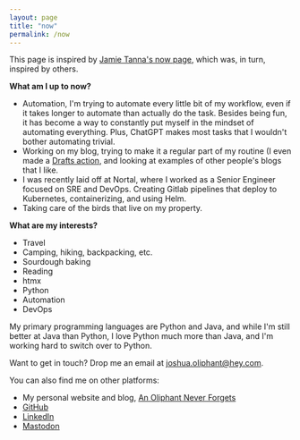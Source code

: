 ```yaml
---
layout: page
title: "now"
permalink: /now
---
```

This page is inspired by [Jamie Tanna's now page](https://www.jvt.me/now/),
which was, in turn, inspired by others.

**What am I up to now?**

- Automation, I'm trying to automate every little bit of my workflow, even if it takes longer to automate than actually do the task. Besides being fun, it has become a way to constantly put myself in the mindset of automating everything. Plus, ChatGPT makes most tasks that I wouldn't bother automating trivial.
- Working on my blog, trying to make it a regular part of my routine (I even made a [Drafts action](https://directory.getdrafts.com/a/2QL), and looking at examples of other people's blogs that I like.
- I was recently laid off at Nortal, where I worked as a Senior Engineer focused on SRE and DevOps. Creating Gitlab pipelines that deploy to Kubernetes, containerizing, and using Helm.
- Taking care of the birds that live on my property.

**What are my interests?**

- Travel
- Camping, hiking, backpacking, etc.
- Sourdough baking
- Reading
- htmx
- Python
- Automation
- DevOps

My primary programming languages are Python and Java, and while I'm still better at Java than Python, I love Python much more than Java, and I'm working hard to switch over to Python.

Want to get in touch? Drop me an email at [joshua.oliphant@hey.com](mailto:joshua.oliphant@hey.com).

You can also find me on other platforms:

- My personal website and blog, [An Oliphant Never Forgets](https://joshuaoliphant.github.io/An-Oliphant-Never-Forgets/)
- [GitHub](https://github.com/joshuaoliphant)
- [LinkedIn](https://linkedin.com/in/joshuaoliphant)
- [Mastodon](https://techhub.social/@oliphant)
